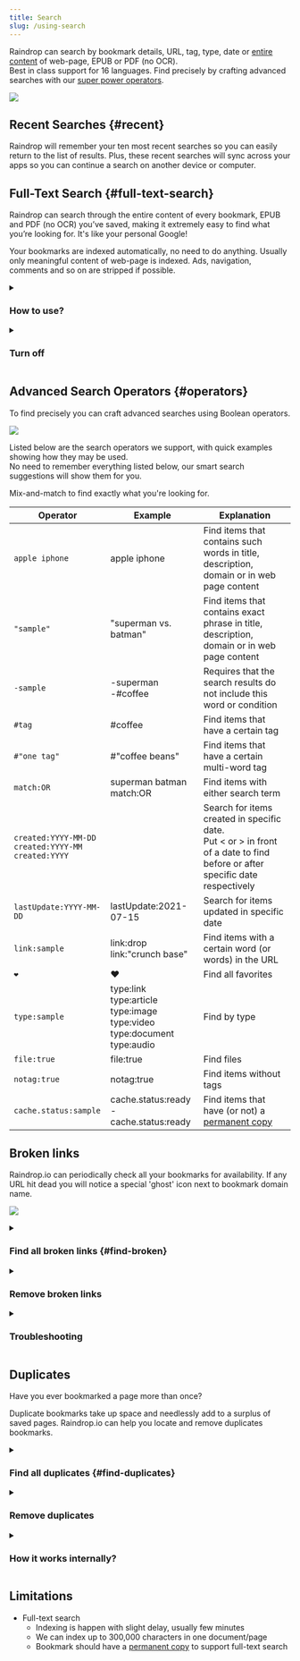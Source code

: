 ```yaml
---
title: Search
slug: /using-search
---
```

Raindrop can search by bookmark details, URL, tag, type, date or [entire content](#full-text-search) of web-page, EPUB or PDF (no OCR).   
Best in class support for 16 languages. Find precisely by crafting advanced searches with our [super power operators](#operators).

![](intro.png)

## Recent Searches {#recent}
Raindrop will remember your ten most recent searches so you can easily return to the list of results.
Plus, these recent searches will sync across your apps so you can continue a search on another device or computer.

## Full-Text Search {#full-text-search}
Raindrop can search through the entire content of every bookmark, EPUB and PDF (no OCR) you’ve saved, making it extremely easy to find what you’re looking for. It's like your personal Google!

Your bookmarks are indexed automatically, no need to do anything. Usually only meaningful content of web-page is indexed. Ads, navigation, comments and so on are stripped if possible.

<!------------------------------>
<details><summary>

### How to use?

</summary>

1. Be sure you have a [Pro plan](../../billing/premium-features.md)
2. Focus on a search field, type your request and press Enter

:::note
Be sure that newly added bookmark will not appear in search results immediately. We need some time as described in [this article](../permanent-copy/index.md#time) to copy and index each bookmark.
:::

</details>

<!------------------------------>
<details><summary>

### Turn off

</summary>

If you want to temporarly disable full-text search please select `In title/description` filter from suggestions.

Or type `info:` before your search query.

![](filters.png)

</details>

## Advanced Search Operators {#operators}

To find precisely you can craft advanced searches using Boolean operators.

![](operators.png)

Listed below are the search operators we support, with quick examples showing how they may be used.   
No need to remember everything listed below, our smart search suggestions will show them for you.

Mix-and-match to find exactly what you're looking for.

| Operator | Example | Explanation |
| - | - | - |
| `apple iphone`          | apple iphone              | Find items that contains such words in title, description, domain or in web page content |
| `"sample"`              | "superman vs. batman"     | Find items that contains exact phrase in title, description, domain or in web page content |
| `-sample`               | -superman <br/> -#coffee  | Requires that the search results do not include this word or condition |
| `#tag`                  | #coffee                   | Find items that have a certain tag |
| `#"one tag"`            | #"coffee beans"           | Find items that have a certain multi-word tag |
| `match:OR`              | superman batman match:OR  | Find items with either search term |
| `created:YYYY-MM-DD` <br/> `created:YYYY-MM` <br/> `created:YYYY` |  | Search for items created in specific date. <br/> Put < or > in front of a date to find before or after specific date respectively |
| `lastUpdate:YYYY-MM-DD` | lastUpdate:2021-07-15     | Search for items updated in specific date |
| `link:sample`           | link:drop <br/> link:"crunch base" | Find items with a certain word (or words) in the URL |
| `❤️`                     | ❤️                         | Find all favorites |
| `type:sample`           | type:link <br/> type:article <br/> type:image <br/> type:video <br/> type:document <br/> type:audio | Find by type |
| `file:true`             | file:true                 | Find files |
| `notag:true`            | notag:true                | Find items without tags |
| `cache.status:sample`   | cache.status:ready <br/> -cache.status:ready | Find items that have (or not) a [permanent copy](../permanent-copy/index.md) |


## Broken links
Raindrop.io can periodically check all your bookmarks for availability.
If any URL hit dead you will notice a special 'ghost' icon next to bookmark domain name.

![](brokens.png)


<!------------------------------>
<details><summary>

### Find all broken links {#find-broken}

</summary>

Select `Broken links` filter from search field suggestions.

:::info
Only available in [Pro plan](../../billing/premium-features.md)
:::

![](filters.png)

</details>


<!------------------------------>
<details><summary>

### Remove broken links

</summary>

1. [Find broken links](#find-broken) you want to remove
2. Highlight the items you want to remove by hovering over the items until the tick appears in the left corner, and then click on the tick.
3. Highlight as many items as you like, then click Remove in the menu bar at the top.

</details>


<!------------------------------>
<details><summary>

### Troubleshooting

</summary>

Check [this article](../../troubleshooting/false-broken-links/index.md) if you have any problems with broken links checker.

</details>




## Duplicates
Have you ever bookmarked a page more than once?

Duplicate bookmarks take up space and needlessly add to a surplus of saved pages.
Raindrop.io can help you locate and remove duplicates bookmarks.


<!------------------------------>
<details><summary>

### Find all duplicates {#find-duplicates}

</summary>

Select `Duplicates` filter from search field suggestions.

:::info
Only available in [Pro plan](../../billing/premium-features.md)
:::

:::tip
When you click on `Duplicates` filter you will see **only** duplicate bookmarks.
This list not includes **originals**. So it's safe to remove them all.
:::

![](filters.png)


</details>

<!------------------------------>
<details><summary>

### Remove duplicates

</summary>

1. [Find duplicates](#find-duplicates) you want to remove
2. Highlight the items you want to remove by hovering over the items until the tick appears in the left corner, and then click on the tick.
3. Highlight as many items as you like, then click Remove in the menu bar at the top.

</details>

<!------------------------------>
<details><summary>

### How it works internally?

</summary>

Bookmark considered as duplicate only if it URL is exactly the same to previously saved bookmark.   

All garbage from URL like different protocol, WWW, trailing slashes, useless query parameters (like referral id or advert source) and hash strings are ignored.

![](duplicates-how.jpg)

</details>


## Limitations
- Full-text search
    - Indexing is happen with slight delay, usually few minutes
    - We can index up to 300,000 characters in one document/page
    - Bookmark should have a [permanent copy](../permanent-copy/index.md) to support full-text search